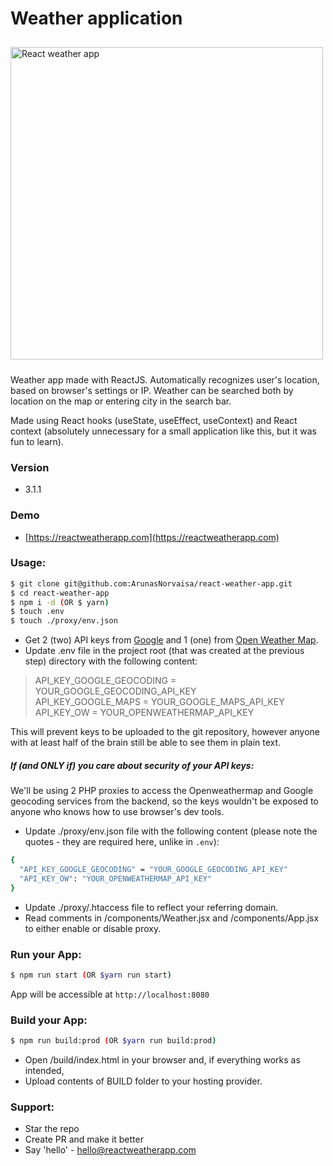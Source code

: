 # Weather application
<img src="https://arunas.org/2020_11_03_12_31_54_React_Weather_App_Opera.png" alt="React weather app" style="width:500px;margin:10px auto" />

Weather app made with ReactJS. Automatically recognizes user's location, based on browser's settings or IP. Weather can be searched both by location on the map or entering city in the search bar.

Made using React hooks (useState, useEffect, useContext) and React context (absolutely unnecessary for a small application like this, but it was fun to learn).

### Version
* 3.1.1

### Demo
* [https://reactweatherapp.com](https://reactweatherapp.com)

### Usage:
```sh
$ git clone git@github.com:ArunasNorvaisa/react-weather-app.git
$ cd react-weather-app
$ npm i -d (OR $ yarn)
$ touch .env
$ touch ./proxy/env.json
```

* Get 2 (two) API keys from 
[Google](https://developers.google.com/maps/documentation/javascript/get-api-key)
and 1 (one) from [Open Weather Map](https://openweathermap.org/api).
* Update .env file in the project root (that was created at the previous step) directory with the following content:

> API_KEY_GOOGLE_GEOCODING = YOUR_GOOGLE_GEOCODING_API_KEY<br>
> API_KEY_GOOGLE_MAPS = YOUR_GOOGLE_MAPS_API_KEY<br>
> API_KEY_OW = YOUR_OPENWEATHERMAP_API_KEY

This will prevent keys to be uploaded to the git repository, however anyone
 with at least half of the brain still be able to see them in plain text. 

##### If (and ONLY if) you care about security of your API keys:

We'll be using 2 PHP proxies to access the Openweathermap and Google geocoding
 services from the backend, so the keys wouldn't be exposed to anyone who
  knows how to use browser's dev tools. 

* Update ./proxy/env.json file with the following content (please note the
 quotes - they are required here, unlike in `.env`):

```sh
{
  "API_KEY_GOOGLE_GEOCODING" = "YOUR_GOOGLE_GEOCODING_API_KEY"
  "API_KEY_OW": "YOUR_OPENWEATHERMAP_API_KEY"
}
```

* Update ./proxy/.htaccess file to reflect your referring domain.
* Read comments in /components/Weather.jsx and /components/App.jsx to either
 enable or disable proxy.
 
 ### Run your App:
 
 ```sh
 $ npm run start (OR $yarn run start)
 ```
App will be accessible at `http://localhost:8080`

### Build your App:

```sh
$ npm run build:prod (OR $yarn run build:prod)
```
* Open /build/index.html in your browser and, if everything works as intended,
* Upload contents of BUILD folder to your hosting provider.

### Support:

* Star the repo
* Create PR and make it better
* Say 'hello' - hello@reactweatherapp.com
